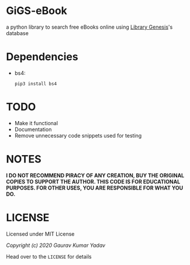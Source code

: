# GiGS-eBook
a python library to search free eBooks online using [Library Genesis](https://en.wikipedia.org/wiki/Library_Genesis)'s database

# Dependencies
* bs4:

    `pip3 install bs4`

# TODO
* Make it functional
* Documentation
* Remove unnecessary code snippets used for testing

# NOTES
**I DO NOT RECOMMEND PIRACY OF ANY CREATION, BUY THE ORIGINAL COPIES TO SUPPORT THE AUTHOR. THIS CODE IS FOR EDUCATIONAL PURPOSES. FOR OTHER USES, YOU ARE RESPONSIBLE FOR WHAT YOU DO.**

# LICENSE
Licensed under MIT License

*Copyright (c) 2020 Gaurav Kumar Yadav*

Head over to the `LICENSE` for details